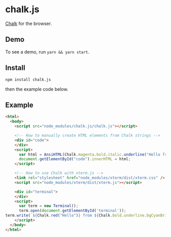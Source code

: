 # chalk.js

[Chalk](//github.com/chalk/chalk) for the browser.

## Demo

To see a demo, run `yarn && yarn start`.

## Install

```
npm install chalk.js
```

then the example code below.

## Example

```html
<html>
  <body>
    <script src="node_modules/chalk.js/chalk.js"></script>

    <!-- How to manually create HTML elements from Chalk strings -->
    <div id="code">
    </div>
    <script>
      var html = AnsiHTML(Chalk.magenta.bold.italic.underline("Hello from HTML!"));
      document.getElementById("code").innerHTML = html;
    </script>

    <!-- How to use Chalk with xterm.js -->
    <link rel="stylesheet" href="node_modules/xterm/dist/xterm.css" />
    <script src="node_modules/xterm/dist/xterm.js"></script>

    <div id="terminal">
    </div>
    <script>
      var term = new Terminal();
      term.open(document.getElementById('terminal'));
term.write(`${Chalk.red("Hello")} from ${Chalk.bold.underline.bgCyanBright.black('xterm.js')} !`);
    </script>
  </body>
</html>
```
